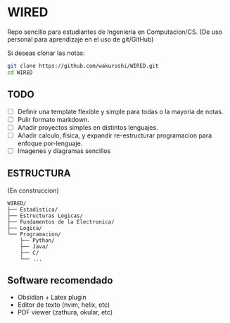 # WIRED
Repo sencillo para estudiantes de Ingenieria en Computacion/CS. (De uso personal para aprendizaje en el uso de git/GitHub)

Si deseas clonar las notas:

```bash
git clone https://github.com/wakuroshi/WIRED.git
cd WIRED
```

## TODO
- [ ] Definir una template flexible y simple para todas o la mayoria de notas.
- [ ] Pulir formato markdown.
- [ ] Añadir proyectos simples en distintos lenguajes.
- [ ] Añadir calculo, fisica, y expandir re-estructurar programacion para enfoque por-lenguaje.
- [ ] Imagenes y diagramas sencillos

## ESTRUCTURA
(En construccion)

```plaintext
WIRED/
├── Estadistica/
├── Estructuras Logicas/
├── Fundamentos de la Electronica/
├── Logica/
└── Programacion/
    ├── Python/
    ├── Java/
    ├── C/
    └── ...
```

## Software recomendado
- Obsidian + Latex plugin 
- Editor de texto (nvim, helix, etc)
- PDF viewer (zathura, okular, etc)
